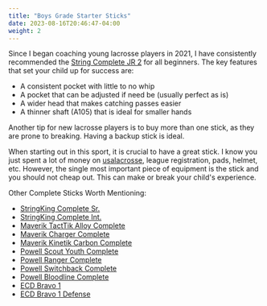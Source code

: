 ```yaml
---
title: "Boys Grade Starter Sticks"
date: 2023-08-16T20:46:47-04:00
weight: 2
---
```


Since I began coaching young lacrosse players in 2021, I have consistently recommended the [String Complete JR 2](https://www.amazon.com/dp/B0778VH4Y8/ref=twister_B0778XR9X8?_encoding=UTF8&th=1&_encoding=UTF8&=cread04-20&=ur2&=19d0ec9d2a86da827b20ccd38ec4881b&=1789&=9325) for all beginners. The key features that set your child up for success are:

- A consistent pocket with little to no whip
- A pocket that can be adjusted if need be (usually perfect as is)
- A wider head that makes catching passes easier
- A thinner shaft (A105) that is ideal for smaller hands

Another tip for new lacrosse players is to buy more than one stick, as they are prone to breaking. Having a backup stick is ideal.

When starting out in this sport, it is crucial to have a great stick. I know you just spent a lot of money on [usalacrosse](https://usalacrosse.com), league registration, pads, helmet, etc. However, the single most important piece of equipment is the stick and you should not cheap out. This can make or break your child's experience.

Other Complete Sticks Worth Mentioning:

- [StringKing Complete Sr.](https://www.amazon.com/String-King-Complete-Attack-Silver/dp/B0778TR15L/ref=sr_1_1?crid=3FVL15NYHCTBY&keywords=StringKing%252BComplete%252BSr&qid=1692412570&s=sporting-goods&sprefix=stringking%252Bcomplete%252Bsr%252Csporting%252C90&sr=1-1&th=1&_encoding=UTF8&=cread04-20&=ur2&=76fe1c190d0a2c6d01e63727620f7ece&=1789&=9325)
- [StringKing Complete Int.](https://www.amazon.com/String-King-Complete-Intermediate-Attack/dp/B0778TTQHQ/ref=sr_1_2?crid=HWYIHFFSHGY0&keywords=StringKing%252BComplete%252BInt&qid=1692412662&s=sporting-goods&sprefix=stringking%252Bcomplete%252Bint%252Csporting%252C78&sr=1-2&th=1&_encoding=UTF8&=cread04-20&=ur2&=d067aa33d65e2c5557eb1e46fdc705ca&=1789&=9325)
- [Maverik TactTik Alloy Complete](https://maveriklacrosse.com/products/tactik-alloy-complete-stick)
- [Maverik Charger Complete](https://maveriklacrosse.com/products/charger-complete-stick?variant=42677317402862)
- [Maverik Kinetik Carbon Complete](https://www.dickssportinggoods.com/p/maverik-kinetik-carbon-complete-lacrosse-stick-22mavmkntkcrbncmplxs/22mavmkntkcrbncmplxs)
- [Powell Scout Youth Complete](https://www.amazon.com/Powell-Lacrosse-Complete-Attack-Midfielder/dp/B0BYBB7ZRJ/ref=sr_1_1?crid=20T3WO64V8BQ6&keywords=Powell+Complete+Stick&qid=1692411791&s=sporting-goods&sprefix=powell+complete+stick%252Csporting%252C83&sr=1-1&_encoding=UTF8&=cread04-20&=ur2&=92974cd3b18ae3907805c90679613869&=1789&=9325)
- [Powell Ranger Complete](https://www.amazon.com/Powell-Lacrosse-Ranger-Complete-Stick/dp/B0BYB99XG1/ref=sr_1_1?crid=31GHWHNRFT85Y&keywords=Powell+Ranger+Complete&qid=1692412306&s=sporting-goods&sprefix=powell+ranger+complete%252Csporting%252C103&sr=1-1&_encoding=UTF8&=cread04-20&=ur2&=d7bbb2be0bda31fd5dba7e80e520c186&=1789&=9325)
- [Powell Switchback Complete](https://www.amazon.com/Powell-Lacrosse-Switchback-Complete-Stick/dp/B0BYKY2MC1/ref=sr_1_2?crid=3QFSWCNN01U43&keywords=Powell+Switchback+Complete&qid=1692412429&s=sporting-goods&sprefix=powell+switchback+complete%252Csporting%252C83&sr=1-2&_encoding=UTF8&=cread04-20&=ur2&=0c2bd386e36231f14c8edabcf1254386&=1789&=9325)
- [Powell Bloodline Complete](https://www.amazon.com/Powell-Lacrosse-Bloodline-Complete-Stick/dp/B0BYB8R5SX/ref=sr_1_1?crid=45WK1YWH8UT&keywords=Powell+Bloodline+Complete&qid=1692412498&s=sporting-goods&sprefix=powell+bloodline+complete%252Csporting%252C89&sr=1-1&_encoding=UTF8&=cread04-20&=ur2&=877cd6607bcf8e0e4357f3b361601391&=1789&=9325)
- [ECD Bravo 1](https://ecdlax.com/products/bravo-1-elite-setup)
- [ECD Bravo 1 Defense](https://ecdlax.com/collections/mens-lacrosse-complete-sticks/products/bravo-1-elite-setup-60in)
